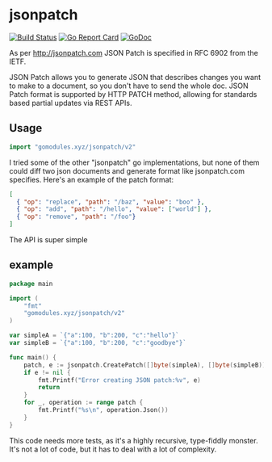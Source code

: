 # jsonpatch

[![Build Status](https://travis-ci.org/gomodules/jsonpatch.svg?branch=master)](https://travis-ci.org/gomodules/jsonpatch)
[![Go Report Card](https://goreportcard.com/badge/gomodules.xyz/jsonpatch "Go Report Card")](https://goreportcard.com/report/gomodules.xyz/jsonpatch)
[![GoDoc](https://godoc.org/gomodules.xyz/jsonpatch/v2?status.svg "GoDoc")](https://godoc.org/gomodules.xyz/jsonpatch/v2)

As per http://jsonpatch.com JSON Patch is specified in RFC 6902 from the IETF.

JSON Patch allows you to generate JSON that describes changes you want to make to a document, so you don't have to send the whole doc. JSON Patch format is supported by HTTP PATCH method, allowing for standards based partial updates via REST APIs.

## Usage ##

```go
import "gomodules.xyz/jsonpatch/v2"
```

I tried some of the other "jsonpatch" go implementations, but none of them could diff two json documents and generate format like jsonpatch.com specifies. Here's an example of the patch format:

```json
[
  { "op": "replace", "path": "/baz", "value": "boo" },
  { "op": "add", "path": "/hello", "value": ["world"] },
  { "op": "remove", "path": "/foo"}
]

```
The API is super simple

## example

```go
package main

import (
	"fmt"
	"gomodules.xyz/jsonpatch/v2"
)

var simpleA = `{"a":100, "b":200, "c":"hello"}`
var simpleB = `{"a":100, "b":200, "c":"goodbye"}`

func main() {
	patch, e := jsonpatch.CreatePatch([]byte(simpleA), []byte(simpleB))
	if e != nil {
		fmt.Printf("Error creating JSON patch:%v", e)
		return
	}
	for _, operation := range patch {
		fmt.Printf("%s\n", operation.Json())
	}
}
```

This code needs more tests, as it's a highly recursive, type-fiddly monster. It's not a lot of code, but it has to deal with a lot of complexity.
